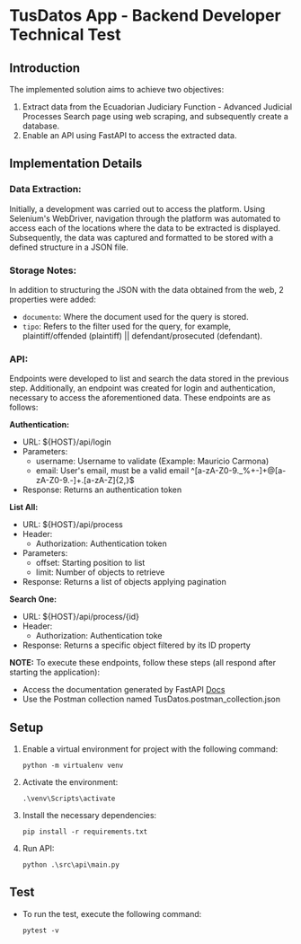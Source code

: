 # TusDatos App - Backend Developer Technical Test
## Introduction
The implemented solution aims to achieve two objectives:

1. Extract data from the Ecuadorian Judiciary Function - Advanced Judicial Processes Search page using web scraping, and subsequently create a database.
2. Enable an API using FastAPI to access the extracted data.

## Implementation Details
### Data Extraction:
Initially, a development was carried out to access the platform. Using Selenium's WebDriver, navigation through the platform was automated to access each of the locations where the data to be extracted is displayed. Subsequently, the data was captured and formatted to be stored with a defined structure in a JSON file.
### Storage Notes:
In addition to structuring the JSON with the data obtained from the web, 2 properties were added:

- `documento`: Where the document used for the query is stored.
- `tipo`: Refers to the filter used for the query, for example, plaintiff/offended (plaintiff) || defendant/prosecuted (defendant).


### API:
Endpoints were developed to list and search the data stored in the previous step. Additionally, an endpoint was created for login and authentication, necessary to access the aforementioned data. These endpoints are as follows:

**Authentication:**

* URL: ${HOST}/api/login
* Parameters:
    - username: Username to validate (Example: Mauricio Carmona)
    - email: User's email, must be a valid email ^[a-zA-Z0-9._%+-]+@[a-zA-Z0-9.-]+\.[a-zA-Z]{2,}$
* Response: Returns an authentication token

**List All:**

* URL: ${HOST}/api/process
* Header:
    - Authorization: Authentication token
* Parameters:
    - offset: Starting position to list
    - limit: Number of objects to retrieve
* Response: Returns a list of objects applying pagination

**Search One:**

* URL: ${HOST}/api/process/{id}
* Header:
    - Authorization: Authentication toke
* Response: Returns a specific object filtered by its ID property

**NOTE:** To execute these endpoints, follow these steps (all respond after starting the application):
- Access the documentation generated by FastAPI [Docs](http://localhost:8000/docs)
- Use the Postman collection named TusDatos.postman_collection.json

## Setup

1. Enable a virtual environment for project with the following command:

    ```
    python -m virtualenv venv
    ```

2. Activate the environment:

    ```
    .\venv\Scripts\activate
    ```

3. Install the necessary dependencies:

    ```
    pip install -r requirements.txt
    ```

4. Run API:

    ```
    python .\src\api\main.py
    ```

## Test
* To run the test, execute the following command:
    ```
    pytest -v 
    ```
 
